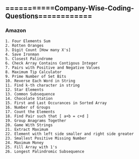 ## ===========Company-Wise-Coding-Questions============

### Amazon
	1. Four Elements Sum
	2. Rotten Oranges
	3. Digit Count [How many X's]
	4. Save Ironman
	5. Closest Palindrome
	6. Check Array Contains Contigous Integer
	7. Pairs with Positive and Negative Values
	8. Maximum Tip Calculator
	9. Prime Number of Set Bits
	10. Reverse Each Word in String
	11. Find k-th character in string
	12. Star Elements
	13. Common Subsequence
	14. Chocolate Station
	15. First and Last Occurances in Sorted Array
	16. Number of Groups
	17. Count the Elements
	18. Find Pair such that [ a+b = c+d ]
	19. Group Anagrams Together
	20. Game With Strings
	21. Extract Maximum
	22. Element with left side smaller and right side greater
	23. Smallest Positive Missing Number
	24. Maximum Money
	25. Fill Array with 1's
	26. Longest Palindromic Subsequence